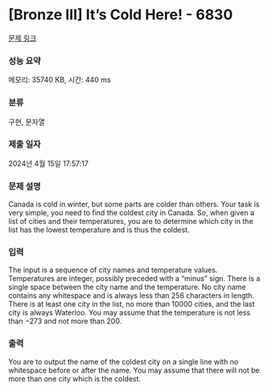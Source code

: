 # [Bronze III] It’s Cold Here! - 6830 

[문제 링크](https://www.acmicpc.net/problem/6830) 

### 성능 요약

메모리: 35740 KB, 시간: 440 ms

### 분류

구현, 문자열

### 제출 일자

2024년 4월 15일 17:57:17

### 문제 설명

<p>Canada is cold in winter, but some parts are colder than others. Your task is very simple, you need to find the coldest city in Canada. So, when given a list of cities and their temperatures, you are to determine which city in the list has the lowest temperature and is thus the coldest.</p>

### 입력 

 <p>The input is a sequence of city names and temperature values. Temperatures are integer, possibly preceded with a “minus” sign. There is a single space between the city name and the temperature. No city name contains any whitespace and is always less than 256 characters in length. There is at least one city in the list, no more than 10000 cities, and the last city is always Waterloo. You may assume that the temperature is not less than −273 and not more than 200.</p>

### 출력 

 <p>You are to output the name of the coldest city on a single line with no whitespace before or after the name. You may assume that there will not be more than one city which is the coldest.</p>


